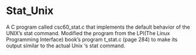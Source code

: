 # Stat_Unix

A C program called csc60_stat.c that implements the default behavior of the UNIX’s stat command. 
Modified the program from the LPI(The Linux Programming Interface) book’s program t_stat.c (page 284) to make
its output similar to the actual Unix ‘s stat command.
